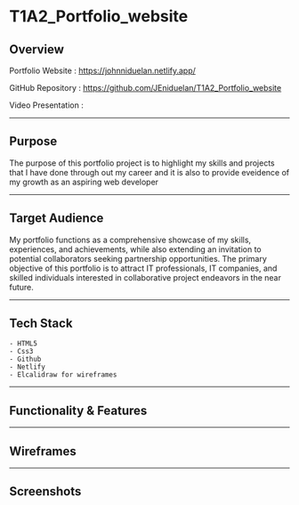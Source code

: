 # T1A2_Portfolio_website

## Overview

Portfolio Website :
https://johnniduelan.netlify.app/

GitHub Repository : 
https://github.com/JEniduelan/T1A2_Portfolio_website

Video Presentation :

 ---
## Purpose

The purpose of this portfolio project is to highlight my skills and projects that I have done through out my career and it is also to provide eveidence of my growth as an aspiring web developer

 ---
## Target Audience

My portfolio functions as a comprehensive showcase of my skills, experiences, and achievements, while also extending an invitation to potential collaborators seeking partnership opportunities.
The primary objective of this portfolio is to attract IT professionals, IT companies, and skilled individuals interested in collaborative project endeavors in the near future.

---
## Tech Stack

    - HTML5 
    - Css3
    - Github
    - Netlify
    - Elcalidraw for wireframes

---
## Functionality & Features






---
## Wireframes





---
## Screenshots




